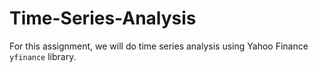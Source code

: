 # Time-Series-Analysis
For this assignment, we will do time series analysis using Yahoo Finance `yfinance` library. 
